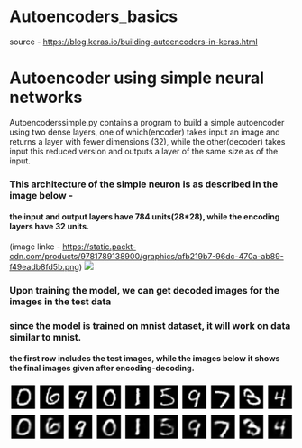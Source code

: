 # Autoencoders_basics
source - https://blog.keras.io/building-autoencoders-in-keras.html
# Autoencoder using simple neural networks
Autoencoderssimple.py contains a program to build a simple autoencoder using two dense layers, one of which(encoder) takes input an image 
and returns a layer with fewer dimensions (32), while the other(decoder) takes input this reduced version and outputs a layer of the same 
size as of the input.

### This architecture of the simple neuron is as described in the image below - 
#### the input and output layers have 784 units(28*28), while the encoding layers have 32 units.
(image linke - https://static.packt-cdn.com/products/9781789138900/graphics/afb219b7-96dc-470a-ab89-f49eadb8fd5b.png)
![](https://static.packt-cdn.com/products/9781789138900/graphics/afb219b7-96dc-470a-ab89-f49eadb8fd5b.png)


### Upon training the model, we can get decoded images for the images in the test data
### since the model is trained on mnist dataset, it will work on data similar to mnist. 
#### the first row includes the test images, while the images below it shows the final images given after encoding-decoding.
![](simple_autoencoder.png)
